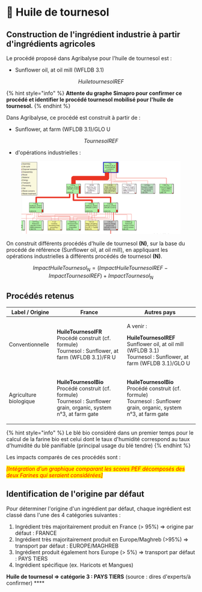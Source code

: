 # 🌻 Huile de tournesol

## Construction de l'ingrédient industrie à partir d'ingrédients agricoles

Le procédé proposé dans Agribalyse pour l'huile de tournesol est :&#x20;

* Sunflower oil, at oil mill (WFLDB 3.1)

$$
HuiletournesolREF
$$

{% hint style="info" %}
**Attente du graphe Simapro pour confirmer ce procédé et identifier le procédé tournesol mobilisé pour l'huile de tournesol.**
{% endhint %}



Dans Agribalyse, ce procédé est construit à partir de :&#x20;

* Sunflower, at farm (WFLDB 3.1)/GLO U

$$
TournesolREF
$$

* d'opérations industrielles :&#x20;

<figure><img src="../../.gitbook/assets/sunflower.png" alt=""><figcaption></figcaption></figure>

On construit différents procédés d'huile de tournesol **(N)**, sur la base du procédé de référence (Sunflower oil, at oil mill), en appliquant les opérations industrielles à différents procédés de tournesol **(N)**.

$$
ImpactHuileTournesol_N = (ImpactHuileTournesolREF - ImpactTournesolREF )+ImpactTournesol_N
$$



## Procédés retenus

| Label / Origine        | France                                                                                                                                         | Autres pays                                                                                                                                              |
| ---------------------- | ---------------------------------------------------------------------------------------------------------------------------------------------- | -------------------------------------------------------------------------------------------------------------------------------------------------------- |
| Conventionnelle        | <p><strong>HuileTournesolFR</strong><br>Procédé construit (cf. formule)<br>Tournesol : Sunflower, at farm (WFLDB 3.1)/FR U</p>                 | <p>A venir : </p><p><strong>HuileTournesolREF</strong><br>Sunflower oil, at oil mill (WFLDB 3.1)<br>Tournesol : Sunflower, at farm (WFLDB 3.1)/GLO U</p> |
| Agriculture biologique | <p><strong>HuileTournesolBio</strong><br>Procédé construit (cf. formule)<br>Tournesol : Sunflower grain, organic, system n°3, at farm gate</p> | <p><strong>HuileTournesolBio</strong><br>Procédé construit (cf. formule)<br>Tournesol : Sunflower grain, organic, system n°3, at farm gate</p>           |

{% hint style="info" %}
Le blé bio considéré dans un premier temps pour le calcul de la farine bio est celui dont le taux d'humidité correspond au taux d'humidité du blé panifiable (principal usage du blé tendre)
{% endhint %}

Les impacts comparés de ces procédés sont :&#x20;

_<mark style="color:red;">\[Intégration d'un graphique comparant les scores PEF décomposés des deux Farines qui seraient considérées]</mark>_&#x20;

## Identification de l'origine par défaut

Pour déterminer l'origine d'un ingrédient par défaut, chaque ingrédient est classé dans l'une des 4 catégories suivantes :&#x20;

1. Ingrédient très majoritairement produit en France (> 95%) => origine par défaut : FRANCE
2. Ingrédient très majoritairement produit en Europe/Maghreb (>95%) => transport par défaut : EUROPE/MAGHREB&#x20;
3. Ingrédient produit également hors Europe (> 5%) => transport par défaut : PAYS TIERS
4. Ingrédient spécifique (ex. Haricots et Mangues)&#x20;

**Huile de tournesol => catégorie 3 : PAYS TIERS** (source : dires d'experts/à confirmer) ****&#x20;

